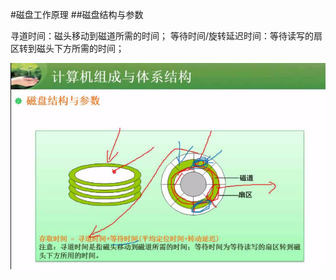 #磁盘工作原理
##磁盘结构与参数

寻道时间：磁头移动到磁道所需的时间；
等待时间/旋转延迟时间：等待读写的扇区转到磁头下方所需的时间；

![](/imgs/1.2.14-1磁盘结构与参数.png)